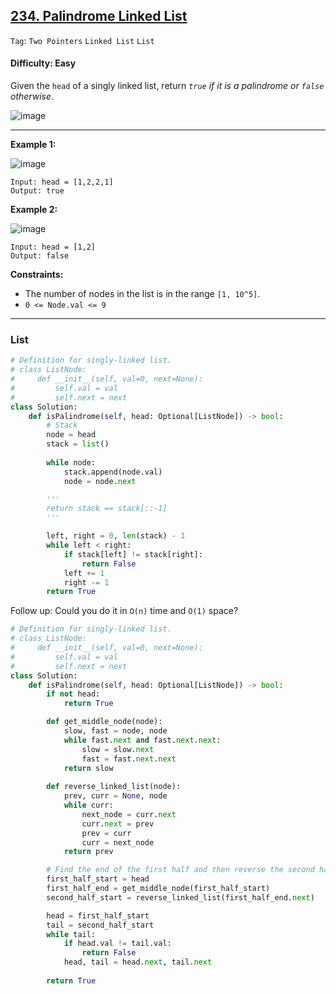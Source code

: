 ## [234. Palindrome Linked List](https://leetcode.com/problems/palindrome-linked-list/)

```Tag```: ```Two Pointers``` ```Linked List``` ```List```

#### Difficulty: Easy

Given the ```head``` of a singly linked list, return _```true``` if it is a palindrome or ```false``` otherwise_.

![image](https://user-images.githubusercontent.com/35042430/222883428-4539f288-a673-43ec-b1cb-cbf4ba6fe9fa.png)

---

__Example 1:__

![image](https://assets.leetcode.com/uploads/2021/03/03/pal1linked-list.jpg)
```
Input: head = [1,2,2,1]
Output: true
```

__Example 2:__

![image](https://assets.leetcode.com/uploads/2021/03/03/pal2linked-list.jpg)
```
Input: head = [1,2]
Output: false
```

__Constraints:__

- The number of nodes in the list is in the range ```[1, 10^5]```.
- ```0 <= Node.val <= 9```

---

### List

```Python
# Definition for singly-linked list.
# class ListNode:
#     def __init__(self, val=0, next=None):
#         self.val = val
#         self.next = next
class Solution:
    def isPalindrome(self, head: Optional[ListNode]) -> bool:
        # Stack
        node = head
        stack = list()
        
        while node:
            stack.append(node.val)
            node = node.next

        '''
        return stack == stack[::-1]
        '''

        left, right = 0, len(stack) - 1
        while left < right:
            if stack[left] != stack[right]:
                return False
            left += 1
            right -= 1
        return True
```

Follow up: Could you do it in ```O(n)``` time and ```O(1)``` space?

```Python
# Definition for singly-linked list.
# class ListNode:
#     def __init__(self, val=0, next=None):
#         self.val = val
#         self.next = next
class Solution:
    def isPalindrome(self, head: Optional[ListNode]) -> bool:
        if not head:
            return True

        def get_middle_node(node):
            slow, fast = node, node
            while fast.next and fast.next.next:
                slow = slow.next
                fast = fast.next.next
            return slow
        
        def reverse_linked_list(node):
            prev, curr = None, node
            while curr:
                next_node = curr.next
                curr.next = prev
                prev = curr
                curr = next_node
            return prev

        # Find the end of the first half and then reverse the second half
        first_half_start = head
        first_half_end = get_middle_node(first_half_start)
        second_half_start = reverse_linked_list(first_half_end.next)

        head = first_half_start
        tail = second_half_start
        while tail:
            if head.val != tail.val:
                return False
            head, tail = head.next, tail.next
        
        return True
```
